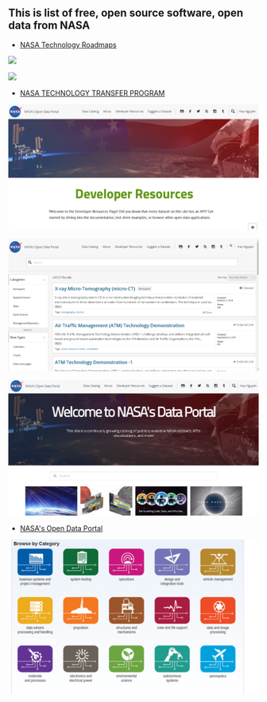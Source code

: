 ## This is list of free, open source software, open data from NASA

+ [NASA Technology Roadmaps](https://www.nasa.gov/offices/oct/home/roadmaps/index.html)

![](https://www.nasa.gov/sites/default/files/styles/side_image/public/thumbnails/image/oct_roadmap_stip_techport.jpg?itok=YH4Q3P1b)

![](https://www.nasa.gov/sites/default/files/styles/full_width_feature/public/thumbnails/image/2015-7-20_poster.jpg)

+ [NASA TECHNOLOGY TRANSFER PROGRAM](https://software.nasa.gov/)

![](/images/Nasa_open_data_resource_1.PNG)

![](/images/Nasa_open_data_resource_2.PNG)

![](/images/Nasa_open_data_resource_3.PNG)
+ [NASA's Open Data Portal](https://data.nasa.gov/)

![](/images/Nasa_technology_transfer.PNG)
